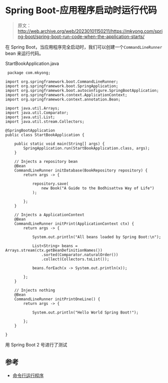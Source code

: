 # Spring Boot-应用程序启动时运行代码

> 原文：<http://web.archive.org/web/20230101150211/https://mkyong.com/spring-boot/spring-boot-run-code-when-the-application-starts/>

在 Spring Boot，当应用程序完全启动时，我们可以创建一个`CommandLineRunner` bean 来运行代码。

StartBookApplication.java

```
 package com.mkyong;

import org.springframework.boot.CommandLineRunner;
import org.springframework.boot.SpringApplication;
import org.springframework.boot.autoconfigure.SpringBootApplication;
import org.springframework.context.ApplicationContext;
import org.springframework.context.annotation.Bean;

import java.util.Arrays;
import java.util.Comparator;
import java.util.List;
import java.util.stream.Collectors;

@SpringBootApplication
public class StartBookApplication {

    public static void main(String[] args) {
        SpringApplication.run(StartBookApplication.class, args);
    }

	// Injects a repository bean
    @Bean
    CommandLineRunner initDatabase(BookRepository repository) {
        return args -> {

            repository.save(
				new Book("A Guide to the Bodhisattva Way of Life")
			);

        };
    }

	// Injects a ApplicationContext
    @Bean
    CommandLineRunner initPrint(ApplicationContext ctx) {
        return args -> {

            System.out.println("All beans loaded by Spring Boot:\n");

            List<String> beans = Arrays.stream(ctx.getBeanDefinitionNames())
				.sorted(Comparator.naturalOrder())
				.collect(Collectors.toList());

            beans.forEach(x -> System.out.println(x));

        };
    }

	// Injects nothing
    @Bean
    CommandLineRunner initPrintOneLine() {
        return args -> {

            System.out.println("Hello World Spring Boot!");

        };
    }

} 
```

用 Spring Boot 2 号进行了测试

## 参考

*   [命令行运行程序](http://web.archive.org/web/20230101151418/https://docs.spring.io/spring-boot/docs/current/api/org/springframework/boot/CommandLineRunner.html)

<input type="hidden" id="mkyong-current-postId" value="14955">